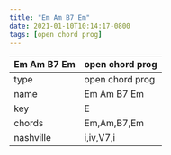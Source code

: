 ```yaml
---
title: "Em Am B7 Em"
date: 2021-01-10T10:14:17-0800
tags: [open chord prog]
---
```


|Em Am B7 Em|open chord prog|
|---|---|
|type|open chord prog|
|name|Em Am B7 Em|
|key|E|
|chords|Em,Am,B7,Em|
|nashville|i,iv,V7,i|

